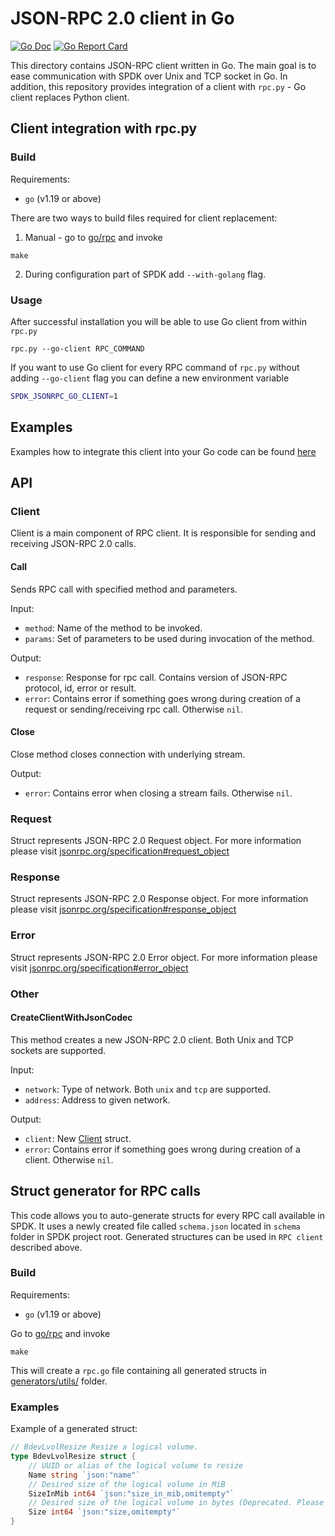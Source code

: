 # JSON-RPC 2.0 client in Go

[![Go Doc](https://img.shields.io/badge/godoc-reference-blue.svg)](http://godoc.org/github.com/spdk/spdk/go/rpc)
[![Go Report Card](https://goreportcard.com/badge/github.com/spdk/spdk/go/rpc)](https://goreportcard.com/report/github.com/spdk/spdk/go/rpc)

This directory contains JSON-RPC client written in Go. The main goal is to ease communication with
SPDK over Unix and TCP socket in Go. In addition, this repository provides integration of a client
with `rpc.py` - Go client replaces Python client.

## Client integration with rpc.py

### Build

Requirements:

* `go` (v1.19 or above)

There are two ways to build files required for client replacement:

1. Manual - go to [go/rpc](./) and invoke

```shell
make
```

2. During configuration part of SPDK add `--with-golang` flag.

### Usage

After successful installation you will be able to use Go client from within `rpc.py`

```shell
rpc.py --go-client RPC_COMMAND
```

If you want to use Go client for every RPC command of `rpc.py` without adding `--go-client` flag
you can define a new environment
variable

```bash
SPDK_JSONRPC_GO_CLIENT=1
```

## Examples

Examples how to integrate this client into your Go code can be
found [here](../../examples/go/hello_gorpc)

## API

### Client

Client is a main component of RPC client. It is responsible for sending and receiving JSON-RPC 2.0
calls.

#### Call

Sends RPC call with specified method and parameters.

Input:

- `method`: Name of the method to be invoked.
- `params`: Set of parameters to be used during invocation of the method.

Output:

- `response`: Response for rpc call. Contains version of JSON-RPC protocol, id, error or result.
- `error`: Contains error if something goes wrong during creation of a request or
 sending/receiving rpc call. Otherwise `nil`.

#### Close

Close method closes connection with underlying stream.

Output:

- `error`: Contains error when closing a stream fails. Otherwise `nil`.

### Request

Struct represents JSON-RPC 2.0 Request object. For more information please visit
[jsonrpc.org/specification#request_object](https://www.jsonrpc.org/specification#request_object)

### Response

Struct represents JSON-RPC 2.0 Response object. For more information please visit
[jsonrpc.org/specification#response_object](https://www.jsonrpc.org/specification#response_object)

### Error

Struct represents JSON-RPC 2.0 Error object. For more information please visit
[jsonrpc.org/specification#error_object](https://www.jsonrpc.org/specification#error_object)

### Other

#### CreateClientWithJsonCodec

This method creates a new JSON-RPC 2.0 client. Both Unix and TCP sockets are supported.

Input:

- `network`: Type of network. Both `unix` and `tcp` are supported.
- `address`: Address to given network.

Output:

- `client`: New [Client](#client) struct.
- `error`: Contains error if something goes wrong during creation of a client. Otherwise `nil`.

## Struct generator for RPC calls

This code allows you to auto-generate structs for every RPC call available in SPDK. It uses a newly
created file called `schema.json` located in `schema` folder in SPDK project root. Generated structures
can be used in `RPC client` described above.

### Build

Requirements:

* `go` (v1.19 or above)

Go to [go/rpc](./) and invoke

```shell
make
```

This will create a `rpc.go` file containing all generated structs in
[generators/utils/](./generators/utils) folder.

### Examples

Example of a generated struct:
```go
// BdevLvolResize Resize a logical volume.
type BdevLvolResize struct {
	// UUID or alias of the logical volume to resize
	Name string `json:"name"`
	// Desired size of the logical volume in MiB
	SizeInMib int64 `json:"size_in_mib,omitempty"`
	// Desired size of the logical volume in bytes (Deprecated. Please use size_in_mib instead.)
	Size int64 `json:"size,omitempty"`
}
```

